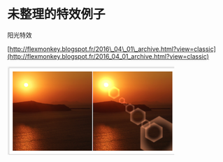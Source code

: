 # 未整理的特效例子

阳光特效

[http://flexmonkey.blogspot.fr/2016\_04\_01\_archive.html?view=classic](http://flexmonkey.blogspot.fr/2016_04_01_archive.html?view=classic)

![](/assets/sun.png)

